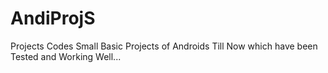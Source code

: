 # AndiProjS
Projects Codes
Small Basic Projects of Androids Till Now which have been Tested and Working Well...
